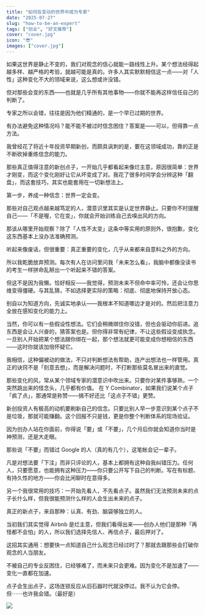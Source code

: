 ```yaml
---
title: "如何在变动的世界中成为专家"
date: "2025-07-27"
slug: "how-to-be-an-expert"
tags: ["创业", "好文推荐"]
cover: "cover.jpg"
icon: "😎"
images: ["cover.jpg"]
---
```

如果这世界是静止不变的，我们对观念的信心就能一路线性上升。某个想法经得起越多样、越严格的考验，就越可能是真的。许多人其实默默相信这一点——对「人性」这种变化不大的领域来说，这么想或许没错。



但对那些会变的东西——也就是几乎所有其他事物——你就不能再这样信任自己的判断了。



专家之所以会错，往往是因为他们精通的，是一个早已过期的世界。



有办法避免这种情况吗？能不能不被过时信念困住？答案是——可以，但得靠一点方法。



我曾经花了将近十年投资早期新创，而颇具讽刺的是，要在这领域成功，靠的正是不断砍掉重练信念的能力。



那些真正值得注意的新创点子，一开始几乎都看起来像烂主意，原因很简单：世界才刚变，而这个变化刚好让它从坏变成了对。我花了很多时间学会分辨这种「翻盘」，而这套技巧，其实也能套用在一切新想法上。



第一步，养成一种信念：世界一定会变。



那些对自己观点越来越笃定的人，潜意识里其实是认定世界静止。只要你不时提醒自己——「不是喔，它在变」，你就会开始训练自己去嗅出风的方向。



那该从哪里开始观察？除了「人性不太变」这条中等实用的原则外，很抱歉，变化这东西基本上没办法准确预测。



听起来像废话，但很重要：真正重要的变化，几乎从来都来自意料之外的方向。



所以我乾脆放弃预测。每次有人在访问里问我「未来怎么看」，我脑中都像没读书的考生一样拼命乱掰出一个听起来不错的答案。



但这不是因为我懒。恰好相反——我觉得，预测未来不但命中率可怜，还会让你思维变得僵硬。与其乱猜，不如选择更实际的策略：彻底、彻底地保持开放心态。



别自以为知道方向，先诚实地承认——我根本不知道哪边才是对的。然后把注意力全放在感知变化的能力上。



当然，你可以有一些假设性想法。它们会稍微绑住你没错，但也会驱动你前进。追东西是会让人兴奋的，猜答案也是。但你得非常有纪律，不让这些假设变成执念。
一旦别人开始把某个想法跟你绑在一起，那个想法就更可能变成你想相信的东西——这时你就该加倍怀疑它。



我相信，这种偏被动的做法，不只对判断想法有帮助，连产出想法也一样管用。真正的诀窍不是「刻意去想」，而是解决问题时，不打断那些莫名冒出来的直觉。



那些变化的风，常从某个领域专家的潜意识中吹出来。只要你对某件事够熟，一个突然跳出来的怪念头，几乎都有价值。
在 Y Combinator，如果我们说某个点子「疯了点」，那通常是称赞——搞不好还比「这点子不错」更赞。



新创投资人有极高的动机要刷新自己的信念。只要比别人早一步意识到某个点子不是垃圾，那就可能赚翻。这个回报不只是钱，更是你整个判断体系的现场验证。



因为创办人站在你面前，你得说「要」或「不要」，几个月后你就会知道你当时是神预测，还是大走眼。



那些说「不要」而错过 Google 的人（真的有几个），这笔帐会记一辈子。



凡是对想法要「下注」而非只评论的人，基本上都拥有这种自我纠错压力。任何人，只要愿意，也能拥有这种压力——你只要公开写下自己的判断。写在有标题、有持久性的地方——你会比闲聊时在意得多。



另一个我很常用的技巧：一开始先看人，不先看点子。虽然我们无法预测未来的点子长什么样，但我很能预测什么样的人会生出未来的点子。



真正的新点子，来自那种：认真、有劲、脑袋够独立的人。



当初我们其实觉得 Airbnb 是烂主意，但我们看得出来——创办人他们是那种「再怪都不会怕」的人，所以我们选择先信人、再信点子，最后押对了。



这招其实通用：想要快一点知道自己什么观念已经过时了？那就去跟那些会打破你观念的人当朋友。



不被自己的专业反困住，已经够难了，而未来只会更难。因为变化不是加速了——变化一直都在加速。



点子会生出点子，这场连锁反应从旧石器时代就没停过。我不认为它会停。
但⋯⋯也许我会错。（最好是）




![](https://prod-files-secure.s3.us-west-2.amazonaws.com/112d0858-5090-4d34-a606-b75eb8d65fd2/46476355-9cf3-4e99-9b7a-3531bc426380/1000202064.png?X-Amz-Algorithm=AWS4-HMAC-SHA256&X-Amz-Content-Sha256=UNSIGNED-PAYLOAD&X-Amz-Credential=ASIAZI2LB4666YHZSLMO%2F20250911%2Fus-west-2%2Fs3%2Faws4_request&X-Amz-Date=20250911T081723Z&X-Amz-Expires=3600&X-Amz-Security-Token=IQoJb3JpZ2luX2VjEJj%2F%2F%2F%2F%2F%2F%2F%2F%2F%2FwEaCXVzLXdlc3QtMiJHMEUCIF9p9otebncX%2Fn0TUQzs%2FAzwCZLYD8x8%2FSw2RB6oGtnvAiEA9VCzj9I9vvygFLYPfJqPpChsneABQMQqi8n8cljun8Qq%2FwMIERAAGgw2Mzc0MjMxODM4MDUiDA3eQQQ%2BKVxa1aOQsSrcA8fp%2FzcKEb17P44%2F6dBHLJRd4JRlZOhiOeU5Zg9ZIzYvk7X7U84g8YHpIUjdtcwOcEBDeoMxUYU0KULdZBFjKWb9TmOc0pPg8WfDbAujZAz4Qk2gVzttDN03Zccr5PmUXsfi5QYYwOxcCahmZtQu2KpZOH%2F%2B33nsWJwL0llcKguhcD8y3dgxoaFJi4%2FyuhlfjVWc9xx%2FlpOb4S1SqHXT0uEESI82sf%2Bnnkb4x%2BS2ApQCAQtls8pdc%2FTU5V59kmzRBomdj1wSzke%2BytxmE%2BMaOBTeex99A%2BtTHQojye9YtVhYuPYOBtfv7wk7raulEARJIpv0iu98xAYSC6znyvKKJJH6HQY331b9rBZoRxUxXz5vZqHYS%2BSYoKqH8wlC1d2MxcLPvHJw7Ouz4FLSh9pCFUW4okzaWMHYNZIOmOdvNuYiPOz2v3ztcckl69umTb7s7SVzkq8juyJgYOMOA5HcdMuZyRLo9ieiDNnpPXtR0ZaBhxtOv3KxPO7N8hIUPHFRRxcQVRZZOcMnaPEqYLm3zoBbBe%2B96rLU1veOsg%2BH3b%2BXc4zizvmvGd5b2JR%2FcVTvZpRcYIz5nCFeR5UQFhywyKFx1ja1pavX3D9Nji3zPj%2FQCSTBKqjzV%2FeZfzuWMIaIisYGOqUBxWW1IyCe0IPpW0N8xubjcsytWP8oYmi5aaeUMm5d6ojnWA%2FIs38p%2F%2FEV4ZOyGRBgVDDWdvW3JryYxA1sYxnUt7YdQIzodV%2BhLduwiL5Rd9YVThss0MwOCim%2FhWKZ2pHeZl7KAPKoHS7Lo95Kj2NGvsms0NEH96wHgKCbZftTJFwCfYFgPKRvcNbRLznY4uZqDuSSYHW9co50PM8QfaRL99PZPtMs&X-Amz-Signature=a23acd3b13201ec76dd00f11af7f819122a1d8ddd3e138028af2ff42eec5015b&X-Amz-SignedHeaders=host&x-amz-checksum-mode=ENABLED&x-id=GetObject)

